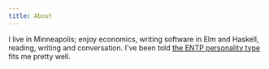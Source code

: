 ```yaml
---
title: About
---
```


I live in Minneapolis; enjoy economics, writing software in Elm and Haskell, reading, writing and conversation. I've been told [the ENTP personality type](https://www.16personalities.com/entp-personality) fits me pretty well.
